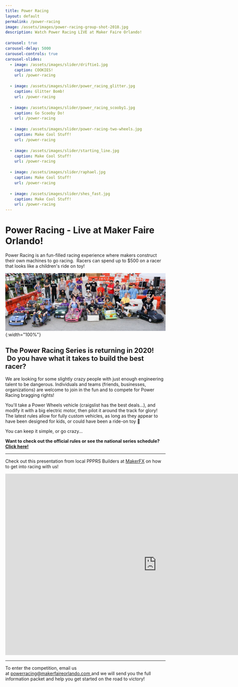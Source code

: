 ```yaml
---
title: Power Racing
layout: default
permalink: /power-racing
image: /assets/images/power-racing-group-shot-2018.jpg
description: Watch Power Racing LIVE at Maker Faire Orlando!

carousel: true
carousel-delay: 5000
carousel-controls: true
carousel-slides:
  - image: /assets/images/slider/driftie1.jpg  
    caption: COOKIES!
    url: /power-racing

  - image: /assets/images/slider/power_racing_glitter.jpg  
    caption: Glitter Bomb!
    url: /power-racing

  - image: /assets/images/slider/power_racing_scooby1.jpg  
    caption: Go Scooby Do!
    url: /power-racing

  - image: /assets/images/slider/power-racing-two-wheels.jpg
    caption: Make Cool Stuff!
    url: /power-racing

  - image: /assets/images/slider/starting_line.jpg
    caption: Make Cool Stuff!
    url: /power-racing

  - image: /assets/images/slider/raphael.jpg
    caption: Make Cool Stuff!
    url: /power-racing

  - image: /assets/images/slider/shes_fast.jpg
    caption: Make Cool Stuff!
    url: /power-racing
---
```


# Power Racing - Live at Maker Faire Orlando!


Power Racing is an fun-filled racing experience where makers construct their own machines to go racing.  Racers can spend up to $500 on a racer that looks like a children's ride on toy!

![Power Racing Teams group shot 2018](/assets/images/power-racing-group-shot-2018.jpg){:width="100%"}

## The Power Racing Series is returning in 2020!  Do you have what it takes to build the best racer?

We are looking for some slightly crazy people with just enough engineering talent to be dangerous. Individuals and teams (friends, businesses, organizations) are welcome to join in the fun and to compete for Power Racing bragging rights!

You'll take a Power Wheels vehicle (craigslist has the best deals...), and modify it with a big electric motor, then pilot it around the track for glory! The latest rules allow for fully custom vehicles, as long as they appear to have been designed for kids, or could have been a ride-on toy 🙂

You can keep it simple, or go crazy...

**Want to check out the official rules or see the national series schedule? [Click here!](http://www.powerracingseries.org/)**

---

Check out this presentation from local PPPRS Builders at [MakerFX](http://www.makerfx.org) on how to get into racing with us!

<iframe src="https://docs.google.com/presentation/d/e/2PACX-1vTWZ8h53DGRwdfLLGHiLBUGU1DnaZcRplbrXUG-0CoD6P2i_gsu_tLSOtzISR-AI2dJtQcZkIc-Hzla/embed?start=true&loop=true&delayms=3000" frameborder="0" width="950" height="569" allowfullscreen="true" mozallowfullscreen="true" webkitallowfullscreen="true"></iframe>

---

To enter the competition, email us at [powerracing@makerfaireorlando.com ](mailto:powerracing@makerfaireorlando.com)and we will send you the full information packet and help you get started on the road to victory! 
